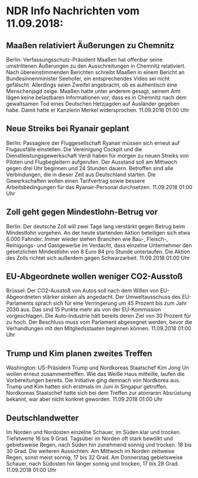 # NDR Info Nachrichten vom 11.09.2018:


## Maaßen relativiert Äußerungen zu Chemnitz
Berlin: Verfassungsschutz-Präsident Maaßen hat offenbar seine umstrittenen Äußerungen zu den Ausschreitungen in Chemnitz relativiert. Nach übereinstimmenden Berichten schreibt Maaßen in einem Bericht an Bundesinnenminister Seehofer, ein entsprechendes Video sei nicht gefälscht. Allerdings seien Zweifel angebracht, ob es authentisch eine Menschenjagd zeige. Maaßen hatte unter anderem gesagt, seinem Amt lägen keine belastbaren Informationen vor, dass es in Chemnitz nach dem gewaltsamen Tod eines Deutschen Hetzjagden auf Ausländer gegeben habe. Damit hatte er Kanzlerin Merkel widersprochen. 11.09.2018 01:00 Uhr 

## Neue Streiks bei Ryanair geplant
Berlin:	Passagiere der Fluggesellschaft Ryanair müssen sich erneut auf Flugausfälle einstellen. Die Vereinigung Cockpit und die Dienstleistungsgewerkschaft Verdi haben für morgen zu neuen Streiks von Piloten und Flugbegleitern aufgerufen. Der Ausstand soll am Mittwoch gegen drei Uhr beginnen und 24 Stunden dauern. Betroffen sind alle Verbindungen, die in dieser Zeit aus Deutschland starten. Die Gewerkschaften wollen einen Tarifvertrag sowie bessere Arbeitsbedingungen für das Ryanair-Personal durchsetzen. 11.09.2018 01:00 Uhr 

## Zoll geht gegen Mindestlohn-Betrug vor
Berlin: Der deutsche Zoll will zwei Tage lang verstärkt gegen Betrug beim Mindestlohn vorgehen. An der heute startenden Aktion beteiligen sich etwa 6.000 Fahnder. Immer wieder stehen Branchen wie Bau-, Fleisch-, Reinigungs- und Gastgewerbe im Verdacht, dass einzelne Unternehmer den gesetzlichen Mindestlohn von 8 Euro 84 pro Stunde unterlaufen. Die Aktion des Zolls richtet sich außerdem gegen Schwarzarbeit. 11.09.2018 01:00 Uhr 

## EU-Abgeordnete wollen weniger CO2-Ausstoß
Brüssel:	Der CO2-Ausstoß von Autos soll nach dem Willen von EU-Abgeordneten stärker sinken als angedacht. Der Umweltausschuss des EU-Parlaments sprach sich für eine Verringerung um 45 Prozent bis zum Jahr 2030 aus. Das sind 15 Punkte mehr als von der EU-Kommission vorgeschlagen. Die Auto-Industrie hält bereits deren Ziel von 30 Prozent für zu hoch. Der Beschluss muss vom Parlament abgesegnet werden, bevor die Verhandlungen mit den Mitgliedsstaaten beginnen können. 11.09.2018 01:00 Uhr 

## Trump und Kim planen zweites Treffen
Washington:	US-Präsident Trump und Nordkoreas Staatschef Kim Jong Un wollen erneut zusammentreffen. Wie das Weiße Haus mitteilte, laufen die Vorbereitungen bereits. Die Initiative ging demnach von Nordkorea aus. Trump und Kim hatten sich erstmals im Juni in Singapur getroffen. Nordkoreas Staatschef hatte sich bei dem Treffen zur atomaren Absrüstung bekannt, war aber nicht konkret geworden. 11.09.2018 01:00 Uhr 

## Deutschlandwetter
Im Norden und Nordosten einzelne Schauer, im Süden klar und trocken. Tiefstwerte 16 bis 9 Grad. Tagsüber im Norden oft stark bewölkt und gebietsweise Regen, nach Süden hin zunehmend sonnig und trocken. 18 bis 30 Grad. Die weiteren Aussichten: Am Mittwoch im Norden zeitweise Regen, sonst meist sonnig, 17 bis 32 Grad. Am Donnerstag gebietsweise Schauer, nach Südosten hin länger sonnig und trocken, 17 bis 28 Grad. 11.09.2018 01:00 Uhr 
